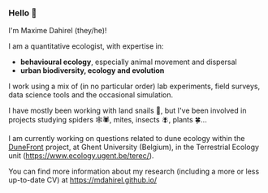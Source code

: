 ### Hello 👋

I'm Maxime Dahirel (they/he)!

I am a quantitative ecologist, with expertise in:  
- **behavioural ecology**, especially animal movement and dispersal
- **urban biodiversity, ecology and evolution**
  
I work using a mix of (in no particular order) lab experiments, field surveys, data science tools and the occasional simulation.

I have mostly been working with land snails 🐌, but I've been involved in projects studying spiders 🕸️🕷️, mites, insects 🪰, plants 🍀...

I am currently working on questions related to dune ecology within the [DuneFront](https://dunefront.eu/) project, at Ghent University (Belgium), in the Terrestrial Ecology unit (https://www.ecology.ugent.be/terec/).

You can find more information about my research (including a more or less up-to-date CV) at https://mdahirel.github.io/

<!--
**mdahirel/mdahirel** is a ✨ _special_ ✨ repository because its `README.md` (this file) appears on your GitHub profile.

Here are some ideas to get you started:

- 🔭 I’m currently working on ...
- 🌱 I’m currently learning ...
- 👯 I’m looking to collaborate on ...
- 🤔 I’m looking for help with ...
- 💬 Ask me about ...
- 📫 How to reach me: ...
- 😄 Pronouns: ...
- ⚡ Fun fact: ...
-->
